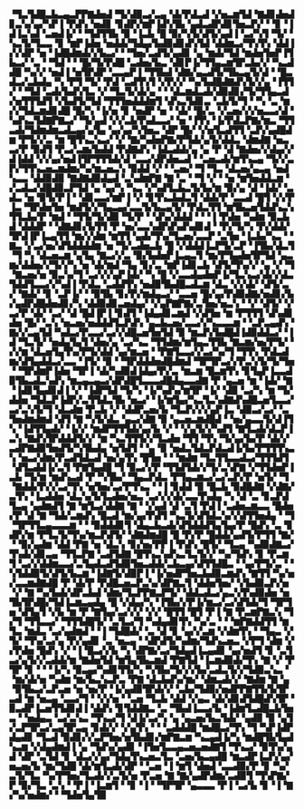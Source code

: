 ▝▜▃▜▟█▃▙▃▄▃▛▛▇▟▅▟▝▜▞▟▉▃▞▃▄▝▟▞▛▟▃▟▝▞▅▃▆▜▟▝▇▟▊▟▅▟▊▃▚▞▄▞▚▛▐▝▛▟▚▝▅▟▊▝▊▟▛▞▆▛▐▟▚▜▙▝▄▟▃▟▛▟▊▜▅▃▛▞▝▝▊▝▐▟▐▃▚▟▝▃▅▟▐▞▝▝▜▟▜▜▙▝▉▝▐▃▙▝█▝▉▞▚▜▞▟▜▞▄▟▐▝▃▞▚▜▝▜▞▝▚▃▜▞▜▃▃▝▊▝▆▛▐▟▅▝▅▟▟▞▜▟▄▞▙▟▉▟▊▟▚▜▟▝▟▟▆▃▞▜▚▜▚▝▟▟▐▞▞▟▛▝▅▝▐▟█▟▆▟▞▞▙▃▞▝▝▜▅▞▃▟▜▞▄▟▊▝▄▝▆▟▞▜▟▝▆▟▅▜▅▛▐▜▙▃▞▝▃▝▝▜▟▝▝▝█▞▜▞▛▟█▝▃▟▅▞▙▃▝▟▊▛▐▞▜▜▄▃▆▜▛▃▙▞▞▝▚▃▟▟█▝▚▞▞▝▅▟▐▝▅▜▛▟▛▝▃▃▄▛▐▝▜▜▙▟▝▟▇▞▄▃▟▜▞▜▙▃▄▜▞▟▝▝█▃▟▃▞▃▙▟▄▝▚▝▛▜▝▜▞▝▛▟▝▃▟▜▚▜▝▞▛▞▞▝▚▞▙▟█▟▇▟▚▜▞▞▄▝▐▜▜▞▝▝▜▟▝▃▟▞▙▟▚▜▃▝▞▝▜▃▜▞▟▞▄▝▝▝▟▃▆▟▃▟▞▟▉▟▊▞▜▞▜▜▄▃▟▞▅▜▜▜▟▜▝▞▙▟▜▞▜▟▝▜▜▜▅▟▟▟▆▜▝▟▚▃▜▟▊▃▝▃▙▜▞▜▝▝▚▝▃▝▆▞▞▜▟▃▆▟▊▟█▝█▞▚▝▐▞▅▝▊▝▅▟▛▝▅▝▝▟▞▝█▞▃▝▞▃▅▞▞▞▅▃▃▞▟▝▚▟▚▃▜▟▇▛▇▃▞▝▜▞▄▟▝▞▞▃▙▜▚▟▃▃▞▝▅▝▐▜▚▝▐▞▛▟▃▛▇▞▆▃▝▜▜▃▟▞▜▟▆▟▆▃▟▃▄▞▄▜▄▝▄▞▄▞▚▜▅▃▝▟▛▝█▞▝▞▅▜▃▟▜▜▝▃▛▞▄▟█▟▆▝▛▜▞▞▃▝▆▝█▜▚▃▚▃▞▝▞▝▇▞▚▟▅▛▇▞▛▜▟▞▄▜▞▟▟▃▝▟▆▟▇▝▅▃▃▞▛▝▉▟▜▝▛▃▞▃▆▞▙▟▟▝▛▟▇▟▚▝▐▟▃▟▟▞▄▝▄▝▛▝▟▝▇▟▅▞▞▟▄▞▞▟▐▟▟▝▞▞▄▞▅▟▐▜▛▜▜▜▟▞▟▝▃▃▞▟▛▟▅▃▟▝▝▃▅▃▟▞▆▜▚▃▄▝▜▞▞▃▛▞▜▜▚▃▅▃▆▟▆▞▚▞▆▃▅▃▚▝▉▟▟▝▞▝▝▃▅▞▝▜▝▜▃▝▟▃▅▞▄▃▄▝▅▟▚▃▃▝▟▟▉▟▉▝▇▟▇▟▉▟▄▟▝▃▚▟▆▛▇▝▇▝▃▝▝▜▝▞▝▝▅▝▆▜▅▟▟▃▆▝▞▃▟▃▞▟█▟▉▃▛▜▟▝▄▝▄▞▚▝▚▃▝▞▚▟▜▃▙▃▜▞▙▞▆▝▉▞▄▝▟▝▐▟▞▝▃▟▃▝▅▝▉▜▞▛▐▝▝▟▊▃▃▞▆▛▐▝▞▝▊▜▚▃▙▟▃▜▝▟▟▞▛▝▃▃▟▝█▜▝▞▞▛▐▃▝▜▛▟▅▜▅▝▆▟▜▞▞▜▄▃▄▞▃▃▜▞▙▃▄▜▞▝▛▟▃▜▜▝▆▜▙▃▅▜▟▟▚▃▚▜▜▃▙▞▛▝▆▟▝▝▜▜▞▜▞▟▉▝▜▞▛▝▝▟▚▞▟▟▟▝▝▝▐▝▛▟▅▝▚▟▆▝▉▃▙▟▝▟▟▟▛▝▝▟▇▟▊▞▙▜▜▝▛▝▅▞▃▃▚▟▛▟▚▟▚▟▊▟▝▝▛▞▜▞▚▝▛▞▟▟▞▜▛▟▐▛▐▃▄▜▜▝▆▞▞▟▆▝▆▜▜▝▄▟▞▜▚▞▜▃▅▞▃▃▛▝▃▜▅▝▐▃▙▞▚▃▝▝▇▃▝▞▃▞▅▞▟▜▟▟▟▟▆▝▅▝▜▞▃▟▅▃▙▝█▝▞▟▟▟▐▃▛▜▞▃▛▝▐▜▙▞▟▃▜▝▜▝▚▝▟▃▅▃▆▝▄▜▄▝▇▃▞▞▃▝▉▞▙▟▅▛▐▃▄▃▜▝▆▞▛▜▄▟▅▜▛▜▟▝▄▃▆▞▟▟▅▞▞▜▞▞▚▝▅▝▟▞▆▟▝▜▄▝▊▞▃▝▆▛▐▟▊▃▙▝▟▜▞▜▚▞▞▝▄▝▞▝▜▝▇▃▅▞▅▝▉▃▚▞▜▝▃▞▞▞▄▛▐▟▞▝▚▝█▝▞▃▃▟▄▟▅▛▐▞▜▃▚▃▞▟▞▞▟▃▜▟▟▜▃▃▞▞▚▟▐▝▛▟▃▝▃▟▟▜▚▝▅▟▉▜▙▟█▃▟▃▆▝▟▃▝▞▞▟▞▝▟▜▞▃▞▝▇▟▞▝▊▝▃▛▐▞▝▝▉▜▙▝▊▞▛▞▆▟▄▃▞▝▃▃▅▝█▞▄▞▛▟▉▟▇▞▅▟▊▞▙▞▄▟▛▟█▟▅▟▊▞▚▝▟▟▉▟▊▃▅▟▄▞▝▞▄▛▇▛▇▞▃▜▅▞▅▃▚▝▝▞▝▟▜▞▝▞▃▞▛▝▟▞▝▃▞▝▟▝█▟▐▛▐▝▊▟▜▝▐▟▄▟▊▃▆▟▝▞▟▜▅▝▆▝▛▜▜▜▝▟▚▟▊▟▅▝█▞▝▃▚▝▅▃▅▞▅▟▟▟▜▃▛▟▚▝▄▃▙▃▅▞▃▃▞▞▚▃▃▃▆▝▝▃▛▃▄▟▚▝▇▞▞▃▄▜▟▝▚▟▃▞▛▃▃▞▃▞▞▟█▃▅▜▅▜▟▝▉▝▆▃▛▞▙▟█▟▐▟▉▟▟▃▞▝▐▟▝▜▃▜▞▝▅▟▄▜▄▜▝▟▅▞▄▝▃▞▚▃▝▜▜▟▆▞▆▜▄▃▜▜▙▝▇▃▆▞▅▞▛▜▞▝▞▞▆▝▟▃▅▜▄▜▚▞▛▜▞▟▟▝▄▞▆▃▅▝▝▛▇▜▃▃▞▞▃▞▚▞▜▝▜▜▚▝▛▟▃▟▆▞▟▜▄▟▟▃▞▃▃▝▐▜▞▝▉▝▝▜▛▟▟▟▅▟█▟▆▟▝▜▛▜▛▃▞▞▛▃▚▜▞▜▞▜▅▝▝▜▛▟▆▛▐▟▅▝▜▛▐▝▟▞▚▟▉▟▐▟▄▞▛▞▃▝▆▃▆▝█▃▆▜▚▝▊▜▄▛▐▃▃▟▉▜▙▃▟▃▚▟▚▝▆▃▄▃▄▃▞▟▛▟█▜▃▃▃▟█▟▄▃▃▟▇▝▛▝▄▃▅▝▆▝▐▟▞▝▇▝▐▟▊▜▄▟▊▟▐▝▞▝▐▟▛▜▟▝▜▞▚▝▐▞▚▟▚▞▆▜▛▝▐▞▝▟▉▝▃▞▚▝▆▝▜▞▟▟▅▝▜▟▃▛▐▟▛▞▃▜▜▟▃▜▙▝▅▃▞▝▐▞▆▜▄▞▚▃▜▃▚▟▇▟▚▟█▃▅▜▃▃▞▃▞▃▚▜▞▜▝▟▃▟▆▝▛▃▙▝▞▝▟▟▛▃▅▞▙▝▜▃▛▞▞▞▄▛▐▃▝▟▉▃▞▃▞▝▃▜▅▟▆▟▆▟▝▟▜▝▇▝▚▜▞▟▃▝▄▃▞▟▇▝▉▝▄▃▅▃▆▟█▟▝▝▅▞▄▃▃▜▞▟▐▜▚▝▐▟▜▜▄▟▞▝▐▞▞▝▆▟▛▜▜▜▟▞▄▞▙▝▞▝▝▞▄▜▞▞▚▟▜▝▇▜▃▟▞▟▃▛▐▃▚▝▇▟▚▜▛▟▟▟▜▞▞▝▆▝▚▃▜▜▜▞▞▜▃▟▅▝▜▜▝▜▚▝▜▞▄▞▙▞▛▝▟▞▞▃▟▛▇▟▉▜▅▟▜▞▚▜▙▟▄▝▅▜▟▜▝▝▄▝▉▝▅▟▃▜▟▃▛▟▃▟▐▞▙▞▛▜▜▜▚▃▚▝▅▃▞▟▆▞▛▃▟▜▟▃▟▝▅▞▄▜▚▝█▜▅▝▝▝▆▟▆▝▜▃▜▜▃▃▟▃▞▜▜▜▟▜▝▟▜▃▟▟▐▞▃▜▝▛▇▜▄▟█▝▜▝▉▃▞▞▛▝▜▜▟▜▟▞▞▜▞▃▚▛▇▝▞▜▜▟▅▛▐▃▙▝▜▞▆▝▆▟▚▃▟▝▛▝▚▜▙▞▝▜▄▃▛▟▃▝▛▜▄▃▆▃▞▃▞▃▛▞▛▝▅▜▞▝▜▝▇▟▟▞▛▞▞▃▞▜▚▝▅▜▅▞▃▞▛▜▚▃▝▝▐▝▊▟▟▝▉▝█▃▙▝▉▟█▟▇▝▞▟▇▞▃▜▚▝▐▃▟▟▅▝▟▃▚▞▙▜▃▟▅▞▅▃▝▃▞▞▞▟▞▃▃▜▚▟▄▝▚▝▟▝▃▝▊▃▛▟▜▃▄▝▄▟▆▟▜▝▇▝▆▜▃▞▟▟▇▝▇▝▝▞▄▟▝▟▝▃▜▝▛▟▐▝▃▟▅▃▆▃▃▝█▟▅▞▛▝▟▝▇▝▜▟▞▃▆▟▚▝█▃▟▝▆▞▄▞▛▟▜▝▚▃▜▞▟▜▟▃▚▞▞▟▜▜▅▟▄▝▝▜▝▜▛▜▜▃▄▃▃▃▆▝▝▝▉▟▟▟▊▜▝▟▄▃▙▃▟▞▟▜▟▟▟▜▄▜▄▞▛▝█▟▚▝▃▝▊▟▛▞▆▝▛▜▃▜▞▜▚▞▆▃▛▟▜▞▝▟▇▟▆▟█▝█▝▛▞▛▝█▟▟▞▄▟▜▞▛▜▜▝▇▞▝▝▉▞▄▟▆▝▟▟▝▛▇▝▅▝▟▃▚▝▊▞▅▞▛▛▐▝▛▟▚▝█▜▞▝▜▃▄▝▚▟▉▟▇▃▞▜▚▟▞▟▊▃▄▝▜▜▃▛▇▝▃▟▜▟▇▝█▜▚▃▚▟▚▃▜▃▜▞▞▝▚▞▜▟▚▝▊▝▛▃▆▜▝▃▞▞▟▟▆▃▃▞▃▜▄▟▃▟▜▟▉▜▅▃▟▟▞▃▙▃▄▞▟▜▜▟█▃▝▝▄▞▛▜▞▃▝▝▚▜▟▟▉▜▞▟▜▞▙▃▆▝▐▟▇▜▞▟▉▛▐▝▐▞▅▟▛▜▅▃▙▟▉▃▆▟▚▝▇▜▜▝▚▞▅▞▃▃▆▟▇▟█▝▛▝▟▞▛▝▛▟█▃▅▃▛▃▚▞▟▛▇▃▜▝▟▟▅▜▅▞▝▞▙▟▉▃▛▞▅▝▞▝▇▝▚▞▙▟▞▟▛▃▙▟▝▟▆▞▜▃▛▛▇▃▛▜▞▝▟▟▃▟▃▞▄▃▚▜▚▟▉▟▅▝▅▜▙▜▛▟█▞▜▟▐▃▆▃▄▟▄▝█▝▞▟▄▞▚▝▐▜▙▞▞▛▐▞▆▃▞▃▞▟▜▟▞▜▝▜▛▜▅▝▟▜▄▜▝▞▙▝▆▝▛▝▇▜▄▞▃▞▞▞▝▞▞▝█▜▜▝█▜▝▛▐▝▇▝▛▃▆▛▇▃▚▝▜▞▜▝▜▜▃▃▞▝▜▜▜▟█▜▞▝▃▜▃▞▜▝▚▟▄▟▊▜▚▝▚▞▃▝▝▝▆▛▇▟▟▜▜▝▆▜▃▝▆▟▃▝▃▞▄▟▆▟▝▝▐▝▜▟█▟▞▝▃▝▟▝▊▝▄▞▞▃▆▝▞▟▆▜▚▝▝▜▄▃▝▞▜▞▝▜▚▞▃▞▄▝▛▞▄▟▊▝▃▝▅▃▄▝▝▟▛▟▜▞▚▟▆▞▜▟▚▃▅▃▝▞▛▜▝▟▆▝▞▞▛▟▅▝█▟▚▝▞▝▐▝█▃▞▞▙▝▚▝▟▛▇▞▃▞▜▟▄▟▐▃▄▟▊▝▄▞▅▟▜▝▊▝▃▜▃▞▄▜▞▞▃▟▟▞▆▝▇▟▅▜▟▝▆▜▄▜▙▃▆▟▝▛▇▜▟▝▐▃▆▟▉▟▞▜▚▝▇▝▞▝▛▜▛▝▊▝▝▝▐▞▚▝▉▃▄▞▚▟▊▜▜▞▚▝▚▜▙▞▜▞▞▞▙▞▃▟▃▜▞▞▜▟▉▃▚▃▝▝▆▞▟▞▅▝▚▟▆▝▆▞▙▃▚▃▛▃▝▛▇▝▟▃▙▟▚▞▆▞▝▟▆▃▟▞▞▝▇▟▆▝▇▝▄▝▉▜▙▃▞▃▛▃▅▝▅▝▅▞▛▝▐▞▄▟▉▜▛▟▞▞▝▃▙▞▜▟▉▞▅▟▛▛▇▜▜▞▙▜▛▃▟▝▆▝▅▃▄▝▃▃▞▜▝▝▞▞▅▝▝▃▅▝▜▃▙▝▟▟▝▞▄▃▝▟▞▟▊▟▜▟█▟▚▜▛▝▉▃▟▛▐▃▅▜▜▟▊▟▐▝▟▟▚▝▊▜▟▟▇▃▝▃▝▜▙▟▐▃▃▞▙▝▐▟▆▜▃▟█▃▙▜▅▃▝▝▅▟▄▃▝▃▞▃▚▃▝▜▚▃▞▜▝▟▐▞▃▞▚▝▄▝▄▃▅▞▙▃▜▟▞▝▄▟▉▝▉▝▄▜▞▃▛▜▛▃▞▃▄▜▛▃▄▝▊▟▞▞▝▞▄▜▚▝▝▝▃▟▟▟█▝▆▟█▃▞▜▚▝▜▝▚▛▐▟▛▟▄▟▊▝▜▃▟▝▉▟▊▞▞▃▛▜▅▞▅▜▙▟▊▞▆▛▇▃▆▝▚▃▄▟▐▞▚▝▆▟█▜▙▜▄▟▚▃▆▝▞▟▄▟▆▟▐▝▄▝▜▟▚▞▄▟▊▝▐▜▅▜▃▃▄▃▅▃▅▟▇▜▝▜▚▃▞▝▉▜▚▞▄▟▝▟▛▝▃▜▟▝▊▝▟▃▞▞▄▞▜▟▄▜▚▃▅▃▜▃▝▃▅▞▙▃▄▟█▝▆▃▟▛▐▃▛▞▄▞▅▃▅▞▙▝▆▞▜▟█▝▟▞▆▜▃▟▞▟▛▝▝▃▅▝▐▝▆▜▝▟▅▟▝▃▃▟▉▞▛▝▊▝▚▞▃▜▞▜▃▝▚▞▛▜▅▞▜▃▟▞▞▃▜▞▅▝▛▃▅▝▇▝▇▞▄▟▛▟▆▞▃▟▉▜▝▜▚▛▇▞▛▝▉▞▜▃▝▃▚▝▝▛▐▝▐▃▆▜▝▝▊▝▐▝▝▜▛▜▛▝▄▃▃▃▝▛▐▝▃▞▙▝▊▝▐▝▇▞▚▞▅▟▆▞▝▝▜▟▅▜▄▜▉
